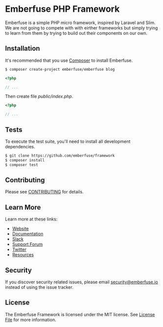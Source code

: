 # Emberfuse PHP Framework
Emberfuse is a simple PHP micro framework, inspired by Laravel and Slim. We are not going to compete with with eirther frameworks but simply trying to learn from them by trying to build out their components on our own.

## Installation

It's recommended that you use [Composer](https://getcomposer.org/) to install Emberfuse.

```bash
$ composer create-project emberfuse/emberfuse blog
```

```php
<?php

// ...
```

Then create file _public/index.php_.

```php
<?php

// ...
```

## Tests
To execute the test suite, you'll need to install all development dependencies.

```bash
$ git clone https://github.com/emberfuse/framework
$ composer install
$ composer test
```

## Contributing

Please see [CONTRIBUTING](CONTRIBUTING.md) for details.

## Learn More

Learn more at these links:

- [Website](https://www.emberfuse.io)
- [Documentation](https://www.emberfuse.io/docs)
- [Slack](https://emberfuse.slack.com)
- [Support Forum](https://discourse.emberfuse.io)
- [Twitter](https://twitter.com/emberfuse)
- [Resources](https://github.com/xssc/awesome-slim)

## Security

If you discover security related issues, please email security@emberfuse.io instead of using the issue tracker.

## License

The Emberfuse Framework is licensed under the MIT license. See [License File](LICENSE.md) for more information.
